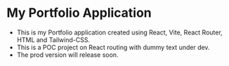 # My Portfolio Application

* This is my Portfolio application created using React, Vite, React Router, HTML and Tailwind-CSS.
* This is a POC project on React routing with dummy text under dev.
* The prod version will release soon.

